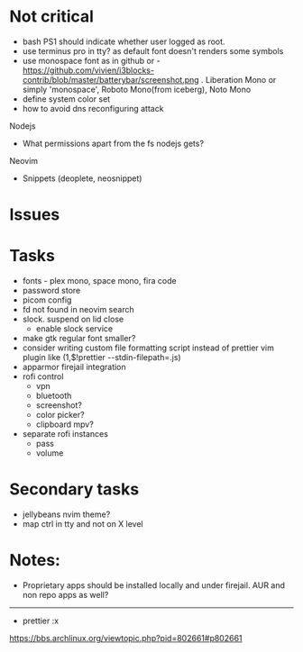 # Not critical

- bash PS1 should indicate whether user logged as root.
- use terminus pro in tty? as default font doesn't renders some symbols
- use monospace font as in github or - https://github.com/vivien/i3blocks-contrib/blob/master/batterybar/screenshot.png . Liberation Mono or simply 'monospace', Roboto Mono(from iceberg), Noto Mono
- define system color set
- how to avoid dns reconfiguring attack

Nodejs

- What permissions apart from the fs nodejs gets?

Neovim

- Snippets (deoplete, neosnippet)

# Issues

# Tasks

- fonts - plex mono, space mono, fira code
- password store
- picom config
- fd not found in neovim search
- slock. suspend on lid close
  - enable slock service
- make gtk regular font smaller?
- consider writing custom file formatting script instead of prettier vim plugin like (1,\$!prettier --stdin-filepath=.js)
- apparmor firejail integration
- rofi control
  - vpn
  - bluetooth
  - screenshot?
  - color picker?
  - clipboard mpv?
- separate rofi instances
  - pass
  - volume

# Secondary tasks

- jellybeans nvim theme?
- map ctrl in tty and not on X level

# Notes:

- Proprietary apps should be installed locally and under firejail. AUR and non repo apps as well?

---

- prettier :x

https://bbs.archlinux.org/viewtopic.php?pid=802661#p802661
